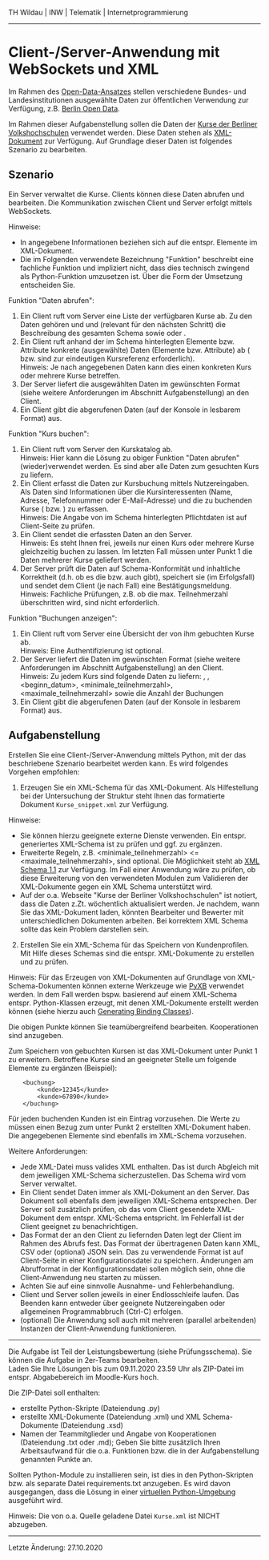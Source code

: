 TH Wildau | INW | Telematik | Internetprogrammierung

---

Client-/Server-Anwendung mit WebSockets und XML
===============================================


Im Rahmen des [Open-Data-Ansatzes](https://de.wikipedia.org/wiki/Open_Data) stellen verschiedene Bundes- und Landesinstitutionen ausgewählte Daten zur öffentlichen Verwendung zur Verfügung, z.B. [Berlin Open Data](https://daten.berlin.de/).

Im Rahmen dieser Aufgabenstellung sollen die Daten der [Kurse der Berliner Volkshochschulen](https://daten.berlin.de/datensaetze/kurse-der-berliner-volkshochschulen) verwendet werden. Diese Daten stehen als [XML-Dokument](https://vhsit.berlin.de/VHSKURSE/OpenData/Kurse.xml) zur Verfügung. Auf Grundlage dieser Daten ist folgendes Szenario zu bearbeiten.


Szenario
--------

Ein Server verwaltet die Kurse. Clients können diese Daten abrufen und bearbeiten. Die Kommunikation zwischen Client und Server erfolgt mittels WebSockets.

Hinweise:  

- In <Klammern> angegebene Informationen beziehen sich auf die entspr. Elemente im XML-Dokument.
- Die im Folgenden verwendete Bezeichnung "Funktion" beschreibt eine fachliche Funktion und impliziert nicht, dass dies technisch zwingend als Python-Funktion umzusetzen ist. Über die Form der Umsetzung entscheiden Sie.


Funktion "Daten abrufen":

1. Ein Client ruft vom Server eine Liste der verfügbaren Kurse ab. Zu den Daten gehören <name> und <untertitel> und (relevant für den nächsten Schritt) die Beschreibung des gesamten Schema sowie <guid> oder <nummer>.  
2. Ein Client ruft anhand der im Schema hinterlegten Elemente bzw. Attribute konkrete (ausgewählte) Daten (Elemente bzw. Attribute) ab (<guid> bzw. <nummer> sind zur eindeutigen Kursreferenz erforderlich).  
   Hinweis: Je nach angegebenen Daten kann dies einen konkreten Kurs oder mehrere Kurse betreffen.  
3. Der Server liefert die ausgewählten Daten im gewünschten Format (siehe weitere Anforderungen im Abschnitt Aufgabenstellung) an den Client.  
4. Ein Client gibt die abgerufenen Daten (auf der Konsole in lesbarem Format) aus.

Funktion "Kurs buchen":

1. Ein Client ruft vom Server den Kurskatalog ab.  
   Hinweis: Hier kann die Lösung zu obiger Funktion "Daten abrufen" (wieder)verwendet werden. Es sind aber alle Daten zum gesuchten Kurs zu liefern.  
2. Ein Client erfasst die Daten zur Kursbuchung mittels Nutzereingaben.  
   Als Daten sind Informationen über die Kursinteressenten (Name, Adresse, Telefonnummer oder E-Mail-Adresse) und die zu buchenden Kurse (<guid> bzw. <nummer>) zu erfassen.  
   Hinweis: Die Angabe von im Schema hinterlegten Pflichtdaten ist auf Client-Seite zu prüfen.  
3. Ein Client sendet die erfassten Daten an den Server.  
   Hinweis: Es steht Ihnen frei, jeweils nur einen Kurs oder mehrere Kurse gleichzeitig buchen zu lassen. Im letzten Fall müssen unter Punkt 1 die Daten mehrerer Kurse geliefert werden.  
4. Der Server prüft die Daten auf Schema-Konformität und inhaltliche Korrektheit (d.h. ob es die <guid> bzw. <nummer> auch gibt), speichert sie (im Erfolgsfall) und sendet dem Client (je nach Fall) eine Bestätigungsmeldung.  
   Hinweis: Fachliche Prüfungen, z.B. ob die max. Teilnehmerzahl überschritten wird, sind nicht erforderlich.

Funktion "Buchungen anzeigen":

1. Ein Client ruft vom Server eine Übersicht der von ihm gebuchten Kurse ab.  
   Hinweis: Eine Authentifizierung ist optional.
2. Der Server liefert die Daten im gewünschten Format (siehe weitere Anforderungen im Abschnitt Aufgabenstellung) an den Client.  
   Hinweis: Zu jedem Kurs sind folgende Daten zu liefern: <name>, <untertitel>, <beginn_datum>, <minimale_teilnehmerzahl>, <maximale_teilnehmerzahl> sowie die Anzahl der Buchungen
3. Ein Client gibt die abgerufenen Daten (auf der Konsole in lesbarem Format) aus.


Aufgabenstellung
----------------

Erstellen Sie eine Client-/Server-Anwendung mittels Python, mit der das beschriebene Szenario bearbeitet werden kann. Es wird folgendes Vorgehen empfohlen:

1. Erzeugen Sie ein XML-Schema für das XML-Dokument. Als Hilfestellung bei der Untersuchung der Struktur steht Ihnen das formatierte Dokument `Kurse_snippet.xml` zur Verfügung.

Hinweise:  

- Sie können hierzu geeignete externe Dienste verwenden. Ein entspr. generiertes XML-Schema ist zu prüfen und ggf. zu ergänzen.  
- Erweiterte Regeln, z.B. <minimale_teilnehmerzahl> <= <maximale_teilnehmerzahl>, sind optional. Die Möglichkeit steht ab [XML Schema 1.1](https://www.w3.org/TR/xmlschema11-1/#cAssertions) zur Verfügung. Im Fall einer Anwendung wäre zu prüfen, ob diese Erweiterung von den verwendeten Modulen zum Validieren der XML-Dokumente gegen ein XML Schema unterstützt wird.  
- Auf der o.a. Webseite "Kurse der Berliner Volkshochschulen" ist notiert, dass die Daten z.Zt. wöchentlich aktualisiert werden. Je nachdem, wann Sie das XML-Dokument laden, könnten Bearbeiter und Bewerter mit unterschiedlichen Dokumenten arbeiten. Bei korrektem XML Schema sollte das kein Problem darstellen sein.

2. Erstellen Sie ein XML-Schema für das Speichern von Kundenprofilen. Mit Hilfe dieses Schemas sind die entspr. XML-Dokumente zu erstellen und zu prüfen.

Hinweis: Für das Erzeugen von XML-Dokumenten auf Grundlage von XML-Schema-Dokumenten können externe Werkzeuge wie [PyXB](http://pyxb.sourceforge.net/) verwendet werden. In dem Fall werden bspw. basierend auf einem XML-Schema entspr. Python-Klassen erzeugt, mit denen XML-Dokumente erstellt werden können (siehe hierzu auch [Generating Binding Classes](http://pyxb.sourceforge.net/userref_pyxbgen.html#pyxbgen)).

Die obigen Punkte können Sie teamübergreifend bearbeiten. Kooperationen sind anzugeben.

Zum Speichern von gebuchten Kursen ist das XML-Dokument unter Punkt 1 zu erweitern. Betroffene Kurse sind an geeigneter Stelle um folgende Elemente zu ergänzen (Beispiel):

        <buchung>
            <kunde>12345</kunde>
            <kunde>67890</kunde>
        </buchung>

Für jeden buchenden Kunden ist ein Eintrag vorzusehen. Die Werte zu <kunde> müssen einen Bezug zum unter Punkt 2 erstellten XML-Dokument haben. Die angegebenen Elemente sind ebenfalls im XML-Schema vorzusehen.


Weitere Anforderungen:  

- Jede XML-Datei muss valides XML enthalten. Das ist durch Abgleich mit dem jeweiligen XML-Schema sicherzustellen. Das Schema wird vom Server verwaltet.  
- Ein Client sendet Daten immer als XML-Dokument an den Server. Das Dokument soll ebenfalls dem jeweiligen XML-Schema entsprechen. Der Server soll zusätzlich prüfen, ob das vom Client gesendete XML-Dokument dem entspr. XML-Schema entspricht. Im Fehlerfall ist der Client geeignet zu benachrichtigen.  
- Das Format der an den Client zu liefernden Daten legt der Client im Rahmen des Abrufs fest. Das Format der übertragenen Daten kann XML, CSV oder (optional) JSON sein. Das zu verwendende Format ist auf Client-Seite in einer Konfigurationsdatei zu speichern. Änderungen am Abrufformat in der Konfigurationsdatei sollen möglich sein, ohne die Client-Anwendung neu starten zu müssen.  
- Achten Sie auf eine sinnvolle Ausnahme- und Fehlerbehandlung.  
- Client und Server sollen jeweils in einer Endlosschleife laufen. Das Beenden kann entweder über geeignete Nutzereingaben oder allgemeinen Programmabbruch (Ctrl-C) erfolgen.  
- (optional) Die Anwendung soll auch mit mehreren (parallel arbeitenden) Instanzen der Client-Anwendung funktionieren.


---

Die Aufgabe ist Teil der Leistungsbewertung (siehe Prüfungsschema). Sie können die Aufgabe in 2er-Teams bearbeiten.  
Laden Sie Ihre Lösungen bis zum 09.11.2020 23.59 Uhr als ZIP-Datei im entspr. Abgabebereich im Moodle-Kurs hoch.  

Die ZIP-Datei soll enthalten:  

- erstellte Python-Skripte (Dateiendung .py)  
- erstellte XML-Dokumente (Dateiendung .xml) und XML Schema-Dokumente (Dateiendung .xsd)  
- Namen der Teammitglieder und Angabe von Kooperationen (Dateiendung .txt oder .md); Geben Sie bitte zusätzlich Ihren Arbeitsaufwand für die o.a. Funktionen bzw. die in der Aufgabenstellung genannten Punkte an.

Sollten Python-Module zu installieren sein, ist dies in den Python-Skripten bzw. als separate Datei requirements.txt anzugeben. Es wird davon ausgegangen, dass die Lösung in einer [virtuellen Python-Umgebung](https://docs.python.org/3/tutorial/venv.html) ausgeführt wird.

Hinweis: Die von o.a. Quelle geladene Datei `Kurse.xml` ist NICHT abzugeben.

---

Letzte Änderung: 27.10.2020



